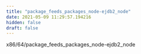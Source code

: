 ```yaml
---
title: "package_feeds_packages_node-ejdb2_node"
date: 2021-05-09 11:29:57.194216
hidden: false
draft: false
---
```


x86/64/package_feeds_packages_node-ejdb2_node

